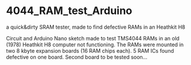 # 4044_RAM_test_Arduino
a quick&amp;dirty SRAM tester, made to find defective RAMs in an Heathkit H8

Circuit and Arduino Nano sketch made to test TMS4044 RAMs in an old (1978) Heathkit H8 computer not functioning. The RAMs were mounted in two 8 kbyte expansion boards (16 RAM chips each).
5 RAM ICs found defective on one board. Second board to be tested soon...
